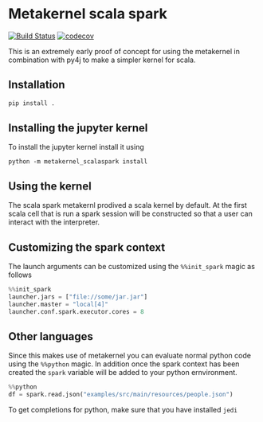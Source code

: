 # Metakernel scala spark
[![Build Status](https://travis-ci.org/mariusvniekerk/metakernel-scala-spark.svg?branch=master)](https://travis-ci.org/mariusvniekerk/metakernel-scala-spark)
[![codecov](https://codecov.io/gh/mariusvniekerk/metakernel-scala-spark/branch/master/graph/badge.svg)](https://codecov.io/gh/mariusvniekerk/metakernel-scala-spark)

This is an extremely early proof of concept for using the metakernel in combination with py4j to make a simpler
kernel for scala.

## Installation

```bash
pip install .
```

## Installing the jupyter kernel

To install the jupyter kernel install it using

```
python -m metakernel_scalaspark install
```

## Using the kernel

The scala spark metakernl prodived a scala kernel by default.
At the first scala cell that is run a spark session will be constructed so that a user can interact with the 
interpreter.

## Customizing the spark context

The launch arguments can be customized using the `%%init_spark` magic as follows

```python
%%init_spark
launcher.jars = ["file://some/jar.jar"]
launcher.master = "local[4]"
launcher.conf.spark.executor.cores = 8
```

## Other languages

Since this makes use of metakernel you can evaluate normal python code using the `%%python` magic.  In addition once 
the spark context has been created the `spark` variable will be added to your python ernvironment.

```python
%%python
df = spark.read.json("examples/src/main/resources/people.json")
```

To get completions for python, make sure that you have installed `jedi`
